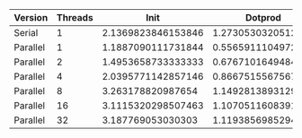 | Version  | Threads |        Init        |      Dotprod       |        User        |        Sys         |      Elapsed       |      Speedup       |      Efficiency     |
|----------|---------|--------------------|--------------------|--------------------|--------------------|--------------------|--------------------|---------------------|
|  Serial  |    1    | 2.1369823846153846 | 1.273053032051282  | 2.6454857142857144 | 0.8610217391304348 | 3.5053048128342246 |        1.0         |         1.0         |
| Parallel |    1    | 1.1887090111731844 | 0.5565911104972376 | 0.9978695652173912 | 0.8407304964539006 | 1.838713450292398  | 1.9063899338294392 |  1.9063899338294392 |
| Parallel |    2    | 1.4953658733333333 | 0.6767101649484536 | 1.2457938931297712 | 1.062160583941606  | 1.2021390728476822 | 2.915889593814381  |  1.4579447969071906 |
| Parallel |    4    | 2.0395771142857146 | 0.8667515567567567 | 1.6880746268656717 | 1.4458199999999999 | 0.8808793103448277 | 3.979324717550743  |  0.9948311793876857 |
| Parallel |    8    | 3.263178820987654  | 1.149281389312977  | 2.517589928057554  | 2.2619044117647062 | 0.723353846153846  | 4.845906096265784  |  0.605738262033223  |
| Parallel |    16   | 3.1115320298507463 | 1.1070511608391607 | 2.199547445255474  | 2.1743546099290776 | 0.7350583941605839 | 4.7687433279871385 | 0.29804645799919616 |
| Parallel |    32   | 3.187769053030303  | 1.1193856985294117 | 2.243590909090909  | 2.231323529411765  | 0.7231629629629628 | 4.8471852021737885 |  0.1514745375679309 |